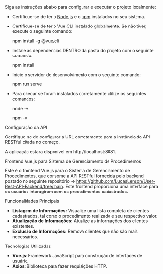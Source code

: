  Siga as instruções abaixo para configurar e executar o projeto localmente: 

- Certifique-se de ter o [Node.js](https://nodejs.org/) e o [npm](https://www.npmjs.com/) instalados no seu sistema.
- Certifique-se de ter o Vue CLI instalado globalmente. Se não tiver, execute o seguinte comando:

     npm install -g @vue/cli

- Instale as dependencias DENTRO da pasta do projeto com o seguinte comando:

     npm install

- Inicie o servidor de desenvolvimento com o seguinte comando:

     npm run serve

- Para checar se foram instalados corretamente utilize os seguintes comandos:

     node -v

     npm -v

 Configuração da API

Certifique-se de configurar a URL corretamente para a instância da API RESTful citada no começo.

A aplicação estara disponível em http://localhost:8081. 

 
 Frontend Vue.js para Sistema de Gerenciamento de Procedimentos

Este é o frontend Vue.js para o Sistema de Gerenciamento de Procedimentos, que consome a API RESTful fornecida pelo backend postado no seguinte repositório -> https://github.com/LucasLenson/User-Rest-API-Backend/tree/main. Este frontend proporciona uma interface para os usuários interagirem com os procedimentos cadastrados.

 Funcionalidades Principais

- **Listagem de Informações:** Visualize uma lista completa de clientes cadastrados, tal como o procedimento realizado e seu respectivo valor.
- **Atualização de Informações:** Atualize as informações dos clientes existentes.
- **Exclusão de Informações:** Remova clientes que não são mais necessários.

 Tecnologias Utilizadas

- **Vue.js**: Framework JavaScript para construção de interfaces de usuário.
- **Axios**: Biblioteca para fazer requisições HTTP.



 
